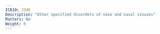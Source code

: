 ```yaml
---
ICD10: J348
Description: "Other specified disorders of nose and nasal sinuses"
Matters: No
Weight: 0
---
```


